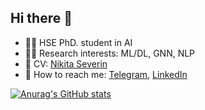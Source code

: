 ## Hi there :wave:
* :man_student: HSE PhD. student in AI
* :man_technologist: Research interests: ML/DL, GNN, NLP
* :briefcase: CV: [Nikita Severin](https://www.dropbox.com/s/bzr8eu4b1j8ocpb/Severin%20CV.pdf?dl=0)
* :email: How to reach me: [Telegram](https://t.me/nikis14), [LinkedIn](https://www.linkedin.com/in/nikis14/)

[![Anurag's GitHub stats](https://github-readme-stats.vercel.app/api?username=Nikis14)](https://github.com/anuraghazra/Nikis14)
